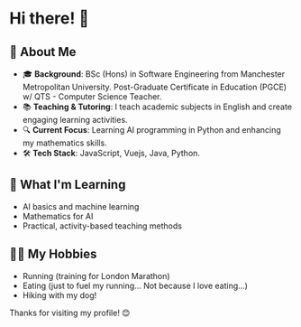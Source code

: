 # Hi there! 👋

## 🚀 About Me
- 🎓 **Background**: BSc (Hons) in Software Engineering from Manchester Metropolitan University.
                      Post-Graduate Certificate in Education (PGCE) w/ QTS - Computer Science Teacher.
- 📚 **Teaching & Tutoring**: I teach academic subjects in English and create engaging learning activities.
- 🔍 **Current Focus**: Learning AI programming in Python and enhancing my mathematics skills.
- 🛠 **Tech Stack**: JavaScript, Vuejs, Java, Python.

## 🌱 What I'm Learning
- AI basics and machine learning
- Mathematics for AI
- Practical, activity-based teaching methods

## 🏃‍♂️ My Hobbies
- Running (training for London Marathon)
- Eating (just to fuel my running... Not because I love eating...)
- Hiking with my dog!

Thanks for visiting my profile! 😊

<!--
**JEspitiaBriers/JEspitiaBriers** is a ✨ _special_ ✨ repository because its `README.md` (this file) appears on your GitHub profile.

Here are some ideas to get you started:

- 🔭 I’m currently working on ...
- 🌱 I’m currently learning ...
- 👯 I’m looking to collaborate on ...
- 🤔 I’m looking for help with ...
- 💬 Ask me about ...
- 📫 How to reach me: ...
- 😄 Pronouns: ...
- ⚡ Fun fact: ...
-->
